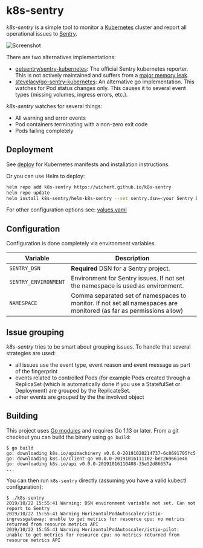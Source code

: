 # k8s-sentry

_k8s-sentry_ is a simple tool to monitor a [Kubernetes](https://kubernetes.io) cluster and report all operational issues to [Sentry](http://sentry.io).

![Screenshot](docs/screenshot.png)

There are two alternatives implementations:

- [getsentry/sentry-kubernetes](https://github.com/getsentry/sentry-kubernetes): The official Sentry kubernetes reporter. This is not actively maintained and suffers from a [major memory leak](https://github.com/getsentry/sentry-kubernetes/issues/7).
- [stevelacy/go-sentry-kubernetes](https://github.com/stevelacy/go-sentry-kubernetes): An alternative go implementation. This watches for Pod status changes only. This causes it to several event types (missing volumes, ingress errors, etc.).

_k8s-sentry_ watches for several things:

- All warning and error events
- Pod containers terminating with a non-zero exit code
- Pods failing completely

## Deployment

See [deploy](deploy/) for Kubernetes manifests and installation instructions.

Or you can use Helm to deploy:

```sh
helm repo add k8s-sentry https://wichert.github.io/k8s-sentry
helm repo update
helm install k8s-sentry/helm-k8s-sentry --set sentry.dsn=<your Sentry DSN value>
```

For other configuration options see: [values.yaml](helm-k8s-sentry/values.yaml)

## Configuration

Configuration is done completely via environment variables.

| Variable             | Description                                                                                                         |
| -------------------- | ------------------------------------------------------------------------------------------------------------------- |
| `SENTRY_DSN`         | **Required** DSN for a Sentry project.                                                                              |
| `SENTRY_ENVIRONMENT` | Environment for Sentry issues. If not set the namespace is used as environment.                                     |
| `NAMESPACE`          | Comma separated set of namespaces to monitor. If not set all namespaces are monitored (as far as permissions allow) |

## Issue grouping

_k8s-sentry_ tries to be smart about grouping issues. To handle that several strategies are used:

- all issues use the event type, event reason and event message as part of the fingerprint
- events related to controlled Pods (for example Pods created through a ReplicaSet (which is
  automatically done if you use a StatefulSet or Deployment) are grouped by the ReplicateSet.
- other events are grouped by the the involved object

## Building

This project uses [Go modules](https://github.com/golang/go/wiki/Modules) and requires Go 1.13 or later. From a git checkout you can build the binary using `go build`:

```shell
$ go build
go: downloading k8s.io/apimachinery v0.0.0-20191020214737-6c8691705fc5
go: downloading k8s.io/client-go v0.0.0-20191016111102-bec269661e48
go: downloading k8s.io/api v0.0.0-20191016110408-35e52d86657a
...
```

You can then run `k8s-sentry` directly (assuming you have a valid kubectl configuration):

```shell
$ ./k8s-sentry
2019/10/22 15:55:41 Warning: DSN environment variable not set. Can not report to Sentry
2019/10/22 15:55:41 Warning HorizontalPodAutoscaler/istio-ingressgateway: unable to get metrics for resource cpu: no metrics returned from resource metrics API
2019/10/22 15:55:41 Warning HorizontalPodAutoscaler/istio-pilot: unable to get metrics for resource cpu: no metrics returned from resource metrics API
```
